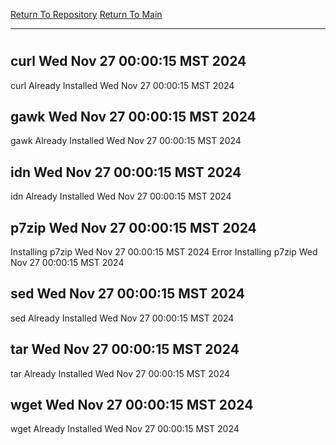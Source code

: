 [Return To Repository](https://github.com/DigitalWarrior/piholeparser/)
[Return To Main](https://github.com/DigitalWarrior/piholeparser/blob/master/RecentRunLogs/Mainlog.md)
____________________________________
# 
## curl Wed Nov 27 00:00:15 MST 2024
curl Already Installed Wed Nov 27 00:00:15 MST 2024
## gawk Wed Nov 27 00:00:15 MST 2024
gawk Already Installed Wed Nov 27 00:00:15 MST 2024
## idn Wed Nov 27 00:00:15 MST 2024
idn Already Installed Wed Nov 27 00:00:15 MST 2024
## p7zip Wed Nov 27 00:00:15 MST 2024
Installing p7zip Wed Nov 27 00:00:15 MST 2024
Error Installing p7zip Wed Nov 27 00:00:15 MST 2024
## sed Wed Nov 27 00:00:15 MST 2024
sed Already Installed Wed Nov 27 00:00:15 MST 2024
## tar Wed Nov 27 00:00:15 MST 2024
tar Already Installed Wed Nov 27 00:00:15 MST 2024
## wget Wed Nov 27 00:00:15 MST 2024
wget Already Installed Wed Nov 27 00:00:15 MST 2024
